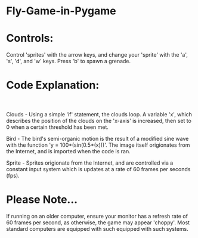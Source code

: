 # Fly-Game-in-Pygame


# Controls:

Control 'sprites' with the arrow keys, and change your 'sprite' with the 'a', 's', 'd', and 'w' keys. Press 'b' to spawn a grenade.


# Code Explanation:                                                                                                                       

Clouds - Using a simple 'if' statement, the clouds loop. A variable 'x', which describes the position of the clouds on the 'x-axis' is increased, then set to 0 when a certain threshold has been met.                                                                           

Bird - The bird's semi-organic motion is the result of a modified sine wave with the function 'y = 100*(sin(0.5*(x)))'. The image itself origionates from the Internet, and is imported when the code is ran.                                                                       

Sprite - Sprites origionate from the Internet, and are controlled via a constant input system which is updates at a rate of 60 frames per seconds (fps).      


# Please Note...                                                                                                                           

If running on an older computer, ensure your monitor has a refresh rate of 60 frames per second, as otherwise, the game may appear 'choppy'. Most standard computers are equipped with such equipped with such systems.
